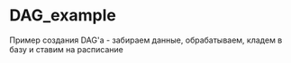 # DAG_example
Пример создания DAG'a - забираем данные, обрабатываем, кладем в базу и ставим на расписание
